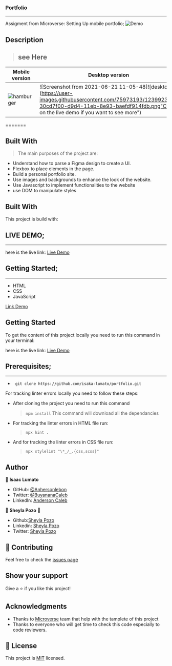 ###  Portfolio
---
Assigment from Microverse: Setting Up mobile portfolio;
![Demo](https://user-images.githubusercontent.com/75973193/122625844-f00a6780-d0af-11eb-8697-326be07718a9.png)

## Description

> ## see Here 
Mobile version | Desktop version
-------------------- | ----------------------
![hamburger](https://user-images.githubusercontent.com/75973193/123991492-7178c880-d9d3-11eb-8c48-83c0c1c4c443.png "Click on the live demo if you want to see more") | ![Screenshot from 2021-06-21 11-05-48]![desktop](https://user-images.githubusercontent.com/75973193/123992313-30cd7f00-d9d4-11eb-8e93-baefdf914fdb.png"Click on the live demo if you want to see more")

=======
## Built With

> The main purposes of the project are:

- Understand how to parse a Figma design to create a UI.
- Flexbox to place elements in the page.
- Build a personal portfolio site.
- Use images and backgrounds to enhance the look of the website.
- Use Javascript to implement functionalities to the website
- use DOM to manipulate styles


## Built With

This project is build with:

## LIVE DEMO;
---
here is the live link: [Live Demo](https://isaka-lumato.github.io/portfolio/#)

## Getting Started;
---

- HTML
- CSS
- JavaScript

[Link Demo](https://isaka-lumato.github.io/portfolio/ "Click here to see more")

## Getting Started

To get the content of this project locally you need to run this command in your terminal:

here is the live link: [Live Demo](https://isaka-lumato.github.io/portfolio/)

## Prerequisites;
---

- ` git clone https://github.com/isaka-lumato/portfolio.git`


For tracking linter errors locally you need to follow these steps:


- After cloning the project you need to run this command

  > `npm install`
  > This command will download all the dependancies 


- For tracking the linter errors in HTML file run:

  > `npx hint .`

- And for tracking the linter errors in CSS file run:
  > `npx stylelint "\*_/_.{css,scss}"`

## Author

👤 **Isaac Lumato**

- GitHub: [@Anhersonlebon](https://github.com/isaka-lumato)
- Twitter: [@BuyananaCaleb](https://twitter.com/lm10skilly)
- LinkedIn: [Anderson Caleb](https://www.linkedin.com/in/isaka-william-90773020b/)

👤 **Sheyla Pozo** 💖


- Github:[Sheyla Pozo](https://github.com/sheylaPozo)
- Linkedin: [Sheyla Pozo](https://www.linkedin.com/in/sheypozo/)
- Twitter: [Sheyla Pozo](https://twitter.com/sheyPozo)


## :handshake: Contributing

Feel free to check the [issues page](https://github.com/isaka-lumato/portfolio/issues)

## Show your support

Give a :star: if you like this project!

## Acknowledgments

- Thanks to [Microverse](www.microverse.org) team that help with the tamplete of this project
- Thanks to everyone who will get time to check this code especially to code reviewers.

## 📝 License

This project is [MIT](./MIT.md) licensed.